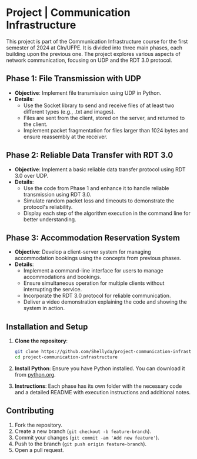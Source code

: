 # Project | Communication Infrastructure

This project is part of the Communication Infrastructure course for the first semester of 2024 at CIn/UFPE. It is divided into three main phases, each building upon the previous one. The project explores various aspects of network communication, focusing on UDP and the RDT 3.0 protocol. 

## Phase 1: File Transmission with UDP

- **Objective**: Implement file transmission using UDP in Python.
- **Details**: 
  - Use the Socket library to send and receive files of at least two different types (e.g., .txt and images).
  - Files are sent from the client, stored on the server, and returned to the client.
  - Implement packet fragmentation for files larger than 1024 bytes and ensure reassembly at the receiver.

## Phase 2: Reliable Data Transfer with RDT 3.0

- **Objective**: Implement a basic reliable data transfer protocol using RDT 3.0 over UDP.
- **Details**: 
  - Use the code from Phase 1 and enhance it to handle reliable transmission using RDT 3.0.
  - Simulate random packet loss and timeouts to demonstrate the protocol's reliability.
  - Display each step of the algorithm execution in the command line for better understanding.

## Phase 3: Accommodation Reservation System

- **Objective**: Develop a client-server system for managing accommodation bookings using the concepts from previous phases.
- **Details**: 
  - Implement a command-line interface for users to manage accommodations and bookings.
  - Ensure simultaneous operation for multiple clients without interrupting the service.
  - Incorporate the RDT 3.0 protocol for reliable communication.
  - Deliver a video demonstration explaining the code and showing the system in action.

## Installation and Setup

1. **Clone the repository**:
    ```bash
    git clone https://github.com/Shellyda/project-communication-infrastructure.git
    cd project-communication-infrastructure
    ```

2. **Install Python**:
    Ensure you have Python installed. You can download it from [python.org](https://www.python.org/).

3. **Instructions**:
    Each phase has its own folder with the necessary code and a detailed README with execution instructions and additional notes.

## Contributing

1. Fork the repository.
2. Create a new branch (`git checkout -b feature-branch`).
3. Commit your changes (`git commit -am 'Add new feature'`).
4. Push to the branch (`git push origin feature-branch`).
5. Open a pull request.
